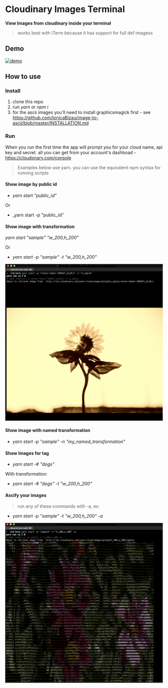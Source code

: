 # Cloudinary Images Terminal


__View Images from cloudinary inside your terminal__

> works best with iTerm because it has support for full def imagess

## Demo

[![demo](https://res.cloudinary.com/yoav-cloud/video/upload/q_auto,dpr_2,w_300/v1530342981/cld-term-demo_td5pgr.jpg)](https://res.cloudinary.com/yoav-cloud/video/upload/q_auto/v1530342981/cld-term-demo_td5pgr.mp4)

## How to use

### Install

1. clone this repo
2. run _yarn_ or _npm i_
3. for the ascii images you'll need to install graphicsmagick first - see https://github.com/IonicaBizau/image-to-ascii/blob/master/INSTALLATION.md

### Run


When you run the first time the app will prompt you for your cloud name, api key and secret.
all you can get from your account's dashboad - https://cloudonary.com/console

> Examples below use yarn. you can use the equivalent npm syntax for running scripts

#### Show image by public id

- _yarn start "public_id"_

Or  

- _yarn start -p "public_id"

#### Show image with transformation

_yarn start "sample" "w_200,h_200"_

Or

- _yarn start -p "sample" -t "w_200,h_200"_

[![image](https://raw.githubusercontent.com/yoavniran/cloudinary-terminal/master/sample1.png)](https://raw.githubusercontent.com/yoavniran/cloudinary-terminal/master/sample1.png)

#### Show image with named transformation

- _yarn start -p "sample" -n "my_named_transformation"_

#### Show Images for tag

- _yarn start -# "dogs"_

With transformation: 

- _yarn start -# "dogs" -t "w_200,h_200"_  


#### Ascify your images

> run any of these commands with -a, ex:

- _yarn start -p "sample" -t "w_200,h_200" -a_

[![ascii](https://raw.githubusercontent.com/yoavniran/cloudinary-terminal/master/sample2.png)](https://raw.githubusercontent.com/yoavniran/cloudinary-terminal/master/sample2.png)
 
 
